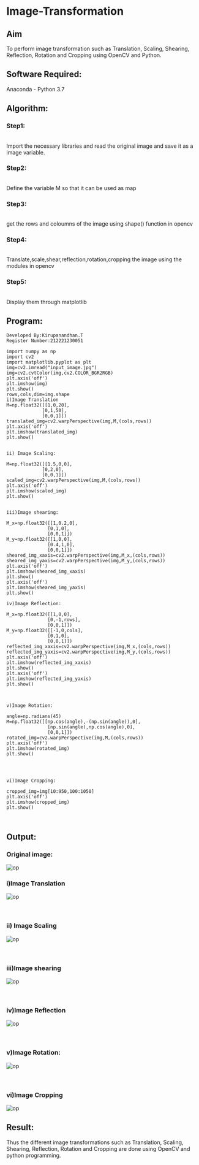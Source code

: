 # Image-Transformation
## Aim
To perform image transformation such as Translation, Scaling, Shearing, Reflection, Rotation and Cropping using OpenCV and Python.

## Software Required:
Anaconda - Python 3.7

## Algorithm:
### Step1:
<br>Import the necessary libraries and read the original image and save it as a image variable.

### Step2:
<br>Define the variable M so that it can be used as map

### Step3:
<br>get the rows and coloumns of the image using shape() function in opencv

### Step4:
<br>Translate,scale,shear,reflection,rotation,cropping the image using the modules in opencv

### Step5:
<br>Display them through matplotlib

## Program:
```
Developed By:Kirupanandhan.T
Register Number:212221230051

import numpy as np
import cv2
import matplotlib.pyplot as plt
img=cv2.imread("input_image.jpg")
img=cv2.cvtColor(img,cv2.COLOR_BGR2RGB)
plt.axis('off')
plt.imshow(img)
plt.show()
rows,cols,dim=img.shape
i)Image Translation
M=np.float32([[1,0,20],
             [0,1,50],
             [0,0,1]])
translated_img=cv2.warpPerspective(img,M,(cols,rows))
plt.axis('off')
plt.imshow(translated_img)
plt.show()


ii) Image Scaling:

M=np.float32([[1.5,0,0],
             [0,2,0],
             [0,0,1]])
scaled_img=cv2.warpPerspective(img,M,(cols,rows))
plt.axis('off')
plt.imshow(scaled_img)
plt.show()


iii)Image shearing:

M_x=np.float32([[1,0.2,0],
               [0,1,0],
               [0,0,1]])
M_y=np.float32([[1,0,0],
               [0.4,1,0],
               [0,0,1]])
sheared_img_xaxis=cv2.warpPerspective(img,M_x,(cols,rows))
sheared_img_yaxis=cv2.warpPerspective(img,M_y,(cols,rows))
plt.axis('off')
plt.imshow(sheared_img_xaxis)
plt.show()
plt.axis('off')
plt.imshow(sheared_img_yaxis)
plt.show()

iv)Image Reflection:

M_x=np.float32([[1,0,0],
               [0,-1,rows],
               [0,0,1]])
M_y=np.float32([[-1,0,cols],
               [0,1,0],
               [0,0,1]])
reflected_img_xaxis=cv2.warpPerspective(img,M_x,(cols,rows))
reflected_img_yaxis=cv2.warpPerspective(img,M_y,(cols,rows))
plt.axis('off')
plt.imshow(reflected_img_xaxis)
plt.show()
plt.axis('off')
plt.imshow(reflected_img_yaxis)
plt.show()



v)Image Rotation: 

angle=np.radians(45)
M=np.float32([[np.cos(angle),-(np.sin(angle)),0],
               [np.sin(angle),np.cos(angle),0],
               [0,0,1]])
rotated_img=cv2.warpPerspective(img,M,(cols,rows))
plt.axis('off')
plt.imshow(rotated_img)
plt.show()




vi)Image Cropping:

cropped_img=img[10:950,100:1050]
plt.axis('off')
plt.imshow(cropped_img)
plt.show()



```
## Output:
### Original image:
![op](./op1.png)

### i)Image Translation
![op](./op2.png)
<br>
<br>
<br>

### ii) Image Scaling
![op](./op4.png)
<br>
<br>
<br>


### iii)Image shearing
![op](./op5.png)
<br>
<br>
<br>


### iv)Image Reflection
![op](./op6.png)
<br>
<br>
<br>



### v)Image Rotation:
![op](./op7.png)
<br>
<br>
<br>



### vi)Image Cropping
![op](./op8.png)





## Result: 

Thus the different image transformations such as Translation, Scaling, Shearing, Reflection, Rotation and Cropping are done using OpenCV and python programming.
